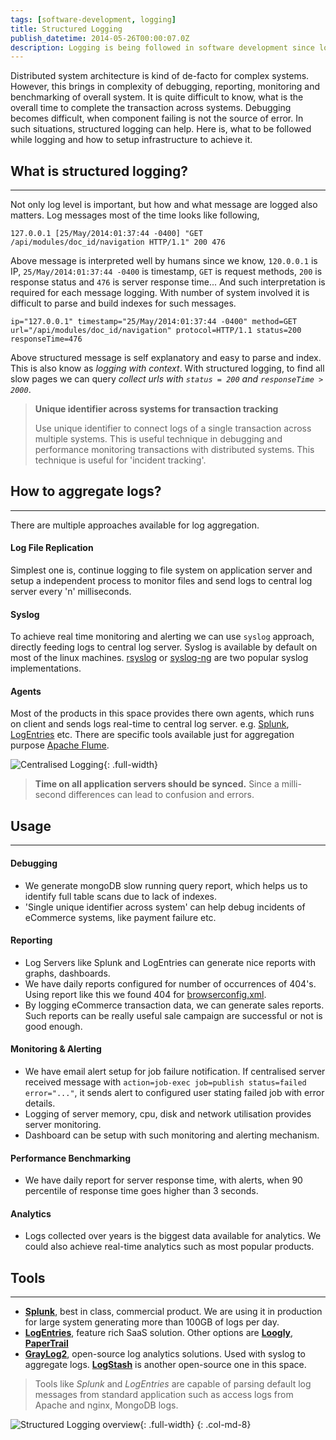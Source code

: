 ```yaml
---
tags: [software-development, logging]
title: Structured Logging
publish_datetime: 2014-05-26T00:00:07.0Z
description: Logging is being followed in software development since long. Structured logging technique is not just limited for debugging, it can be used for reporting, monitoring and alerting, performance benchmarking and in analytics as well.
---
```


Distributed system architecture is kind of de-facto for complex systems. However, this brings in complexity of debugging, reporting, monitoring and benchmarking of overall system. It is quite difficult to know, what is the overall time to complete the transaction across systems. Debugging becomes difficult, when component failing is not the source of error. In such situations, structured logging can help. Here is, what to be followed while logging and how to setup infrastructure to achieve it.
 
## What is structured logging?
*******
Not only log level is important, but how and what message are logged also matters. Log messages most of the time looks like following, 
 
~~~
127.0.0.1 [25/May/2014:01:37:44 -0400] "GET /api/modules/doc_id/navigation HTTP/1.1" 200 476  
~~~ 

Above message is interpreted well by humans since we know, `120.0.0.1` is IP,  `25/May/2014:01:37:44 -0400` is timestamp, `GET` is request methods, `200` is response status and `476` is server response time... 
And such interpretation is required for each message logging. With number of system involved it is difficult to parse and build indexes for such messages. 
  
~~~
ip="127.0.0.1" timestamp="25/May/2014:01:37:44 -0400" method=GET url="/api/modules/doc_id/navigation" protocol=HTTP/1.1 status=200 responseTime=476
~~~ 
  
Above structured message is self explanatory and easy to parse and index. This is also know as _logging with context_. With structured logging, to find all slow pages we can query _collect urls with `status = 200` and `responseTime > 2000`_.


> **Unique identifier across systems for transaction tracking**
>
> Use unique identifier to connect logs of a single transaction across multiple systems. This is useful technique in debugging and performance monitoring transactions with distributed systems. This technique is useful for 'incident tracking'.

## How to aggregate logs?
*******
There are multiple approaches available for log aggregation. 

#### Log File Replication
Simplest one is, continue logging to file system on application server and setup a independent process to monitor files and send logs to central log server every 'n' milliseconds. 

#### Syslog
To achieve real time monitoring and alerting we can use `syslog` approach, directly feeding logs to central log server. Syslog is available by default on most of the linux machines. [rsyslog](http://www.rsyslog.com/) or [syslog-ng](http://www.balabit.com/network-security/syslog-ng/opensource-logging-system/) are two popular syslog implementations.
 
#### Agents
 Most of the products in this space provides there own agents, which runs on client and sends logs real-time to central log server. e.g. [Splunk](http://wiki.splunk.com/Community:Getting_data_into_Splunk), [LogEntries](https://logentries.com/doc/forwarders/) etc.  There are specific tools available just for aggregation purpose [Apache Flume](http://flume.apache.org/).    
 
![Centralised Logging](/assets/sunitblog/posts/images/structured-logging/centralised-logging.svg){: .full-width} 

> **Time on all application servers should be synced.** Since a milli-second differences can lead to confusion and errors.
 
## Usage
*******

#### Debugging
- We generate mongoDB slow running query report, which helps us to identify full table scans due to lack of indexes.  
- 'Single unique identifier across system' can help debug incidents of eCommerce systems, like payment failure etc.

#### Reporting
- Log Servers like Splunk and LogEntries can generate nice reports with graphs, dashboards.  
- We have daily reports configured for number of occurrences of 404's. Using report like this we found 404 for [browserconfig.xml](http://msdn.microsoft.com/en-us/library/ie/dn320426(v=vs.85).aspx).
- By logging eCommerce transaction data, we can generate sales reports. Such reports can be really useful sale campaign are successful or not is good enough.

#### Monitoring & Alerting
- We have email alert setup for job failure notification. If centralised server received message with `action=job-exec job=publish status=failed error="..."`, it sends alert to configured user stating failed job with error details.
- Logging of server memory, cpu, disk and network utilisation provides server monitoring.
- Dashboard can be setup with such monitoring and alerting mechanism.

#### Performance Benchmarking
- We have daily report for server response time, with alerts, when 90 percentile of response time goes higher than 3 seconds.
  
#### Analytics 
- Logs collected over years is the biggest data available for analytics. We could also achieve real-time analytics such as most popular products. 
 
## Tools
******* 
- **[Splunk](http://www.splunk.com/)**, best in class, commercial product. We are using it in production for large system generating more than 100GB of logs per day.
- **[LogEntries](https://logentries.com/)**, feature rich SaaS solution. Other options are **[Loogly](https://www.loggly.com/)**, **[PaperTrail](https://papertrailapp.com/)**
- **[GrayLog2](http://graylog2.org/)**, open-source log analytics solutions. Used with syslog to aggregate logs. **[LogStash](http://logstash.net/)** is another open-source one in this space.    

> Tools like _Splunk_ and _LogEntries_ are capable of parsing default log messages from standard application such as access logs from Apache and nginx, MongoDB logs.  

![Structured Logging overview](/assets/sunitblog/posts/images/structured-logging/structured-logging.svg){: .full-width}
{: .col-md-8}








